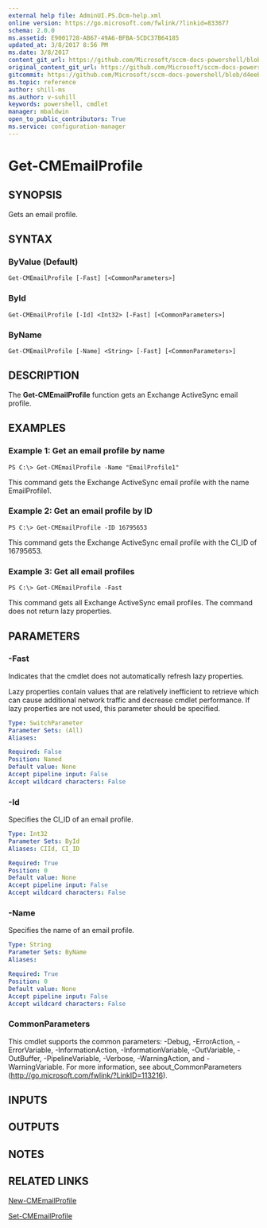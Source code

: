 ```yaml
---
external help file: AdminUI.PS.Dcm-help.xml
online version: https://go.microsoft.com/fwlink/?linkid=833677
schema: 2.0.0
ms.assetid: E9001728-AB67-49A6-BFBA-5CDC37B64185
updated_at: 3/8/2017 8:56 PM
ms.date: 3/8/2017
content_git_url: https://github.com/Microsoft/sccm-docs-powershell/blob/live/sccm-cmdlets/ConfigurationManager/vlatest/Get-CMEmailProfile.md
original_content_git_url: https://github.com/Microsoft/sccm-docs-powershell/blob/live/sccm-cmdlets/ConfigurationManager/vlatest/Get-CMEmailProfile.md
gitcommit: https://github.com/Microsoft/sccm-docs-powershell/blob/d4eebc0ddc4473920ebffc284e1535ed7ce7c6b9/sccm-cmdlets/ConfigurationManager/vlatest/Get-CMEmailProfile.md
ms.topic: reference
author: shill-ms
ms.author: v-suhill
keywords: powershell, cmdlet
manager: mbaldwin
open_to_public_contributors: True
ms.service: configuration-manager
---
```


# Get-CMEmailProfile

## SYNOPSIS
Gets an email profile.

## SYNTAX

### ByValue (Default)
```
Get-CMEmailProfile [-Fast] [<CommonParameters>]
```

### ById
```
Get-CMEmailProfile [-Id] <Int32> [-Fast] [<CommonParameters>]
```

### ByName
```
Get-CMEmailProfile [-Name] <String> [-Fast] [<CommonParameters>]
```

## DESCRIPTION
The **Get-CMEmailProfile** function gets an Exchange ActiveSync email profile.

## EXAMPLES

### Example 1: Get an email profile by name
```
PS C:\> Get-CMEmailProfile -Name "EmailProfile1"
```

This command gets the Exchange ActiveSync email profile with the name EmailProfile1.

### Example 2: Get an email profile by ID
```
PS C:\> Get-CMEmailProfile -ID 16795653
```

This command gets the Exchange ActiveSync email profile with the CI_ID of 16795653.

### Example 3: Get all email profiles
```
PS C:\> Get-CMEmailProfile -Fast
```

This command gets all Exchange ActiveSync email profiles.
The command does not return lazy properties.

## PARAMETERS

### -Fast
Indicates that the cmdlet does not automatically refresh lazy properties.

Lazy properties contain values that are relatively inefficient to retrieve which can cause additional network traffic and decrease cmdlet performance.
If lazy properties are not used, this parameter should be specified.

```yaml
Type: SwitchParameter
Parameter Sets: (All)
Aliases: 

Required: False
Position: Named
Default value: None
Accept pipeline input: False
Accept wildcard characters: False
```

### -Id
Specifies the CI_ID of an email profile.

```yaml
Type: Int32
Parameter Sets: ById
Aliases: CIId, CI_ID

Required: True
Position: 0
Default value: None
Accept pipeline input: False
Accept wildcard characters: False
```

### -Name
Specifies the name of an email profile.

```yaml
Type: String
Parameter Sets: ByName
Aliases: 

Required: True
Position: 0
Default value: None
Accept pipeline input: False
Accept wildcard characters: False
```

### CommonParameters
This cmdlet supports the common parameters: -Debug, -ErrorAction, -ErrorVariable, -InformationAction, -InformationVariable, -OutVariable, -OutBuffer, -PipelineVariable, -Verbose, -WarningAction, and -WarningVariable. For more information, see about_CommonParameters (http://go.microsoft.com/fwlink/?LinkID=113216).

## INPUTS

## OUTPUTS

## NOTES

## RELATED LINKS

[New-CMEmailProfile](xref:ConfigurationManager/vlatest/New-CMEmailProfile.md)

[Set-CMEmailProfile](xref:ConfigurationManager/vlatest/Set-CMEmailProfile.md)


